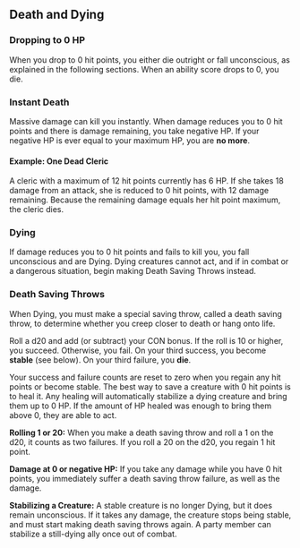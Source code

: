 ## Death and Dying

  

### Dropping to 0 HP

When you drop to 0 hit points, you either die outright or fall unconscious, as explained in the following sections. When an ability score drops to 0, you die.

  
### Instant Death

Massive damage can kill you instantly. When damage reduces you to 0 hit points and there is damage remaining, you take negative HP. If your negative HP is ever equal to your maximum HP, you are **no more**.


#### Example: One Dead Cleric

A cleric with a maximum of 12 hit points currently has 6 HP. If she takes 18 damage from an attack, she is reduced to 0 hit points, with 12 damage remaining. Because the remaining damage equals her hit point maximum, the cleric dies.


### Dying

If damage reduces you to 0 hit points and fails to kill you, you fall unconscious and are Dying. Dying creatures cannot act, and if in combat or a dangerous situation, begin making Death Saving Throws instead.

### Death Saving Throws

When Dying, you must make a special saving throw, called a death saving throw, to determine whether you creep closer to death or hang onto life.

Roll a d20 and add (or subtract) your CON bonus. If the roll is 10 or higher, you succeed. Otherwise, you fail. On your third success, you become **stable** (see below). On your third failure, you **die**.
  
Your success and failure counts are reset to zero when you regain any hit points or become stable. The best way to save a creature with 0 hit points is to heal it. Any healing will automatically stabilize a dying creature and bring them up to 0 HP. If the amount of HP healed was enough to bring them above 0, they are able to act.

**Rolling 1 or 20:** When you make a death saving throw and roll a 1 on the d20, it counts as two failures. If you roll a 20 on the d20, you regain 1 hit point.

**Damage at 0 or negative HP:** If you take any damage while you have 0 hit points, you immediately suffer a death saving throw failure, as well as the damage.
 
**Stabilizing a Creature:**  A stable creature is no longer Dying, but it does remain unconscious. If it takes any damage, the creature stops being stable, and must start making death saving throws again. A party member can stabilize a still-dying ally once out of combat.